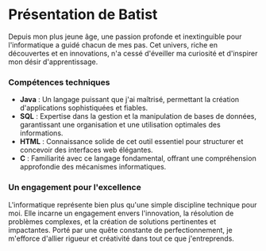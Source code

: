 # Présentation de Batist

Depuis mon plus jeune âge, une passion profonde et inextinguible pour l'informatique a guidé chacun de mes pas. Cet univers, riche en découvertes et en innovations, n'a cessé d'éveiller ma curiosité et d'inspirer mon désir d'apprentissage.

### Compétences techniques
- **Java** : Un langage puissant que j'ai maîtrisé, permettant la création d'applications sophistiquées et fiables.
- **SQL** : Expertise dans la gestion et la manipulation de bases de données, garantissant une organisation et une utilisation optimales des informations.
- **HTML** : Connaissance solide de cet outil essentiel pour structurer et concevoir des interfaces web élégantes.
- **C** : Familiarité avec ce langage fondamental, offrant une compréhension approfondie des mécanismes informatiques.

### Un engagement pour l'excellence
L'informatique représente bien plus qu'une simple discipline technique pour moi. Elle incarne un engagement envers l'innovation, la résolution de problèmes complexes, et la création de solutions pertinentes et impactantes. Porté par une quête constante de perfectionnement, je m'efforce d'allier rigueur et créativité dans tout ce que j'entreprends.


